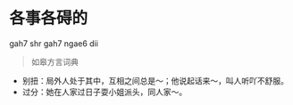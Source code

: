 # 各事各碍的
gah7 shr gah7 ngae6 dii
> 如皋方言词典
- 别扭：局外人处于其中，互相之间总是～；他说起话来～，叫人听吖不舒服。
- 过分：她在人家过日子耍小姐派头，同人家～。

